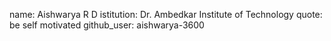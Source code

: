 name: Aishwarya R D
istitution: Dr. Ambedkar Institute of Technology
quote: be self motivated
github_user: aishwarya-3600
